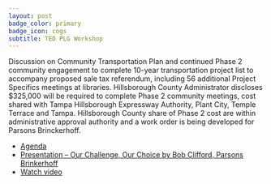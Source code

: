 ```yaml
---
layout: post
badge_color: primary
badge_icon: cogs
subtitle: TED PLG Workshop
---
```


Discussion on Community Transportation Plan and continued Phase 2 community engagement to complete 10-year transportation project list to accompany proposed sale tax referendum, including 56 additional Project Specifics meetings at libraries. Hillsborough County Administrator discloses $325,000 will be required to complete Phase 2 community meetings, cost shared with Tampa Hillsborough Expressway Authority, Plant City, Temple Terrace and Tampa. Hillsborough County share of Phase 2 cost are within administrative approval authority and a work order is being developed for Parsons Brinckerhoff.

* [Agenda](http://hillsboroughcounty.org/DocumentCenter/View/16189 )
* [Presentation – Our Challenge, Our Choice by Bob Clifford, Parsons Brinkerhoff](http://www.hillsboroughcounty.org/DocumentCenter/View/16801 )
* [Watch video](http://65.49.32.144/Hillsborough/217af75f-e379-4d64-8131-0c2ca8c602ff/TED%20Policy%20Group%2007%2016%202015/presentation_file/mgpresenter.html?Stream=low )
